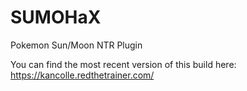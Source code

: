 # SUMOHaX
Pokemon Sun/Moon NTR Plugin


You can find the most recent version of this build here: https://kancolle.redthetrainer.com/
